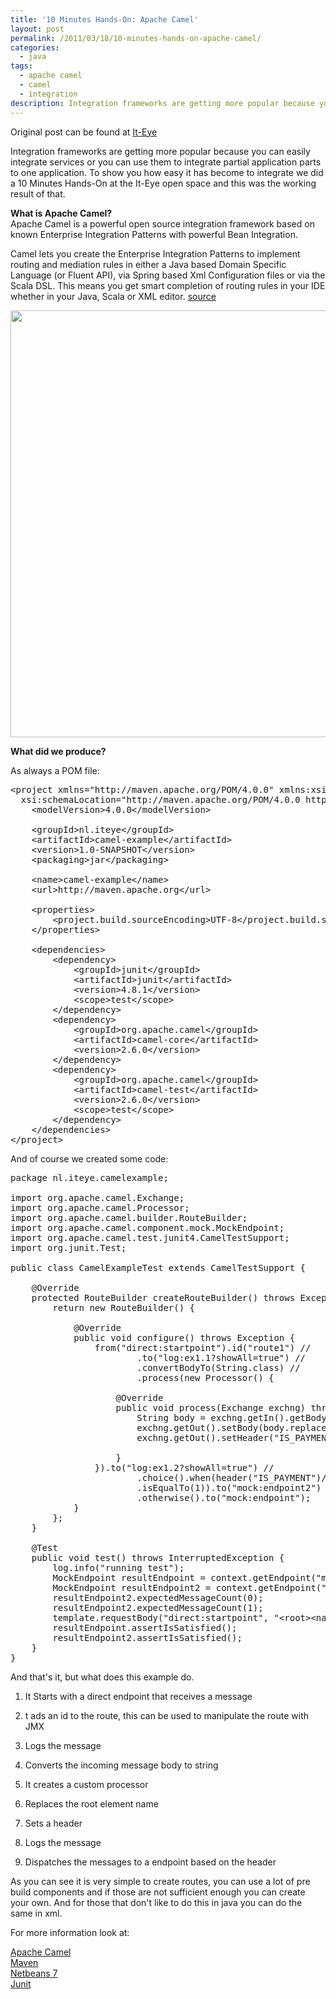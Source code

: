 ```yaml
---
title: '10 Minutes Hands-On: Apache Camel'
layout: post
permalink: /2011/03/18/10-minutes-hands-on-apache-camel/
categories:
  - java
tags:
  - apache camel
  - camel
  - integration
description: Integration frameworks are getting more popular because you can easily integrate services or you can use them to integrate partial application parts to one application. To show you how easy it has become to integrate we did a 10 Minutes Hands-On at the It-Eye open space and this was the working result of that.
---
```

Original post can be found at [It-Eye][1]

Integration frameworks are getting more popular because you can easily integrate services or you can use them to integrate partial application parts to one application. To show you how easy it has become to integrate we did a 10 Minutes Hands-On at the It-Eye open space and this was the working result of that.



  
**What is Apache Camel?**  
Apache Camel is a powerful open source integration framework based on known Enterprise Integration Patterns with powerful Bean Integration.

Camel lets you create the Enterprise Integration Patterns to implement routing and mediation rules in either a Java based Domain Specific Language (or Fluent API), via Spring based Xml Configuration files or via the Scala DSL. This means you get smart completion of routing rules in your IDE whether in your Java, Scala or XML editor. [source][2]

[<img src="http://files.coralic.nl/jpg/camel-components.png" alt="" title="Business_Model_Canvas_1024" width="1024" height="683" class="aligncenter size-full wp-image-1061" />][3]

**What did we produce?**

As always a POM file:

<pre class="brush: xml; title: ; notranslate" title="">&lt;project xmlns="http://maven.apache.org/POM/4.0.0" xmlns:xsi="http://www.w3.org/2001/XMLSchema-instance"
  xsi:schemaLocation="http://maven.apache.org/POM/4.0.0 http://maven.apache.org/xsd/maven-4.0.0.xsd"&gt;
    &lt;modelVersion&gt;4.0.0&lt;/modelVersion&gt;

    &lt;groupId&gt;nl.iteye&lt;/groupId&gt;
    &lt;artifactId&gt;camel-example&lt;/artifactId&gt;
    &lt;version&gt;1.0-SNAPSHOT&lt;/version&gt;
    &lt;packaging&gt;jar&lt;/packaging&gt;

    &lt;name&gt;camel-example&lt;/name&gt;
    &lt;url&gt;http://maven.apache.org&lt;/url&gt;

    &lt;properties&gt;
        &lt;project.build.sourceEncoding&gt;UTF-8&lt;/project.build.sourceEncoding&gt;
    &lt;/properties&gt;

    &lt;dependencies&gt; 
        &lt;dependency&gt; 
            &lt;groupId&gt;junit&lt;/groupId&gt; 
            &lt;artifactId&gt;junit&lt;/artifactId&gt; 
            &lt;version&gt;4.8.1&lt;/version&gt; 
            &lt;scope&gt;test&lt;/scope&gt; 
        &lt;/dependency&gt; 
        &lt;dependency&gt; 
            &lt;groupId&gt;org.apache.camel&lt;/groupId&gt; 
            &lt;artifactId&gt;camel-core&lt;/artifactId&gt; 
            &lt;version&gt;2.6.0&lt;/version&gt; 
        &lt;/dependency&gt; 
        &lt;dependency&gt; 
            &lt;groupId&gt;org.apache.camel&lt;/groupId&gt; 
            &lt;artifactId&gt;camel-test&lt;/artifactId&gt; 
            &lt;version&gt;2.6.0&lt;/version&gt; 
            &lt;scope&gt;test&lt;/scope&gt; 
        &lt;/dependency&gt; 
    &lt;/dependencies&gt; 
&lt;/project&gt;
</pre>

And of course we created some code:

<pre class="brush: java; title: ; notranslate" title="">package nl.iteye.camelexample;

import org.apache.camel.Exchange;
import org.apache.camel.Processor;
import org.apache.camel.builder.RouteBuilder;
import org.apache.camel.component.mock.MockEndpoint;
import org.apache.camel.test.junit4.CamelTestSupport;
import org.junit.Test;

public class CamelExampleTest extends CamelTestSupport {

    @Override
    protected RouteBuilder createRouteBuilder() throws Exception {
        return new RouteBuilder() {

            @Override
            public void configure() throws Exception {
                from("direct:startpoint").id("route1") //
                        .to("log:ex1.1?showAll=true") //
                        .convertBodyTo(String.class) //
                        .process(new Processor() {

                    @Override
                    public void process(Exchange exchng) throws Exception {
                        String body = exchng.getIn().getBody(String.class);
                        exchng.getOut().setBody(body.replaceAll("root", "testroot"));
                        exchng.getOut().setHeader("IS_PAYMENT", 1);

                    }
                }).to("log:ex1.2?showAll=true") //
                        .choice().when(header("IS_PAYMENT")//
                        .isEqualTo(1)).to("mock:endpoint2") //
                        .otherwise().to("mock:endpoint");
            }
        };
    }

    @Test
    public void test() throws InterruptedException {
        log.info("running test");
        MockEndpoint resultEndpoint = context.getEndpoint("mock:endpoint", MockEndpoint.class);
        MockEndpoint resultEndpoint2 = context.getEndpoint("mock:endpoint2", MockEndpoint.class);
        resultEndpoint2.expectedMessageCount(0);
        resultEndpoint2.expectedMessageCount(1);
        template.requestBody("direct:startpoint", "&lt;root&gt;&lt;name&gt;abc&lt;/name&gt;&lt;/root&gt;");
        resultEndpoint.assertIsSatisfied();
        resultEndpoint2.assertIsSatisfied();
    }
}
</pre>

And that's it, but what does this example do.

  1. It Starts with a direct endpoint that receives a message
  2. t ads an id to the route, this can be used to manipulate the route with JMX
  3. Logs the message
  4. Converts the incoming message body to string
  5. It creates a custom processor
  1. Replaces the root element name
  2. Sets a header

  6. Logs the message
  7. Dispatches the messages to a endpoint based on the header

As you can see it is very simple to create routes, you can use a lot of pre build components and if those are not sufficient enough you can create your own. And for those that don't like to do this in java you can do the same in xml.

For more information look at:

[Apache Camel][2]  
[Maven][4]  
[Netbeans 7][5]  
[Junit][6]

 [1]: http://www.it-eye.nl/2011/03/18/10-minutes-hands-on-apache-camel/
 [2]: http://camel.apache.org/
 [3]: http://files.coralic.nl/jpg/camel-components.png
 [4]: http://maven.apache.org/
 [5]: http://netbeans.org/community/releases/70/
 [6]: http://www.junit.org/